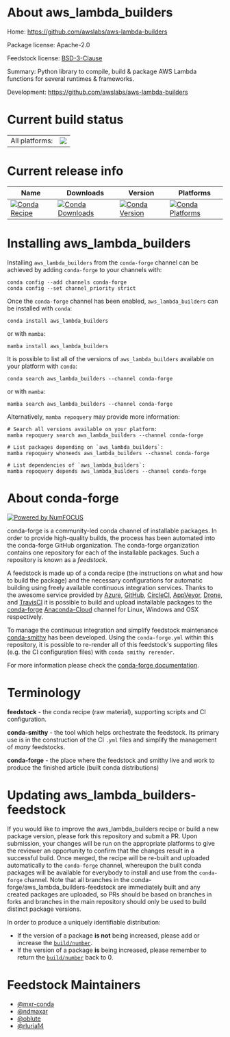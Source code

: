 About aws_lambda_builders
=========================

Home: https://github.com/awslabs/aws-lambda-builders

Package license: Apache-2.0

Feedstock license: [BSD-3-Clause](https://github.com/conda-forge/aws_lambda_builders-feedstock/blob/main/LICENSE.txt)

Summary: Python library to compile, build & package AWS Lambda functions for several runtimes & frameworks.

Development: https://github.com/awslabs/aws-lambda-builders

Current build status
====================


<table><tr><td>All platforms:</td>
    <td>
      <a href="https://dev.azure.com/conda-forge/feedstock-builds/_build/latest?definitionId=9740&branchName=main">
        <img src="https://dev.azure.com/conda-forge/feedstock-builds/_apis/build/status/aws_lambda_builders-feedstock?branchName=main">
      </a>
    </td>
  </tr>
</table>

Current release info
====================

| Name | Downloads | Version | Platforms |
| --- | --- | --- | --- |
| [![Conda Recipe](https://img.shields.io/badge/recipe-aws_lambda_builders-green.svg)](https://anaconda.org/conda-forge/aws_lambda_builders) | [![Conda Downloads](https://img.shields.io/conda/dn/conda-forge/aws_lambda_builders.svg)](https://anaconda.org/conda-forge/aws_lambda_builders) | [![Conda Version](https://img.shields.io/conda/vn/conda-forge/aws_lambda_builders.svg)](https://anaconda.org/conda-forge/aws_lambda_builders) | [![Conda Platforms](https://img.shields.io/conda/pn/conda-forge/aws_lambda_builders.svg)](https://anaconda.org/conda-forge/aws_lambda_builders) |

Installing aws_lambda_builders
==============================

Installing `aws_lambda_builders` from the `conda-forge` channel can be achieved by adding `conda-forge` to your channels with:

```
conda config --add channels conda-forge
conda config --set channel_priority strict
```

Once the `conda-forge` channel has been enabled, `aws_lambda_builders` can be installed with `conda`:

```
conda install aws_lambda_builders
```

or with `mamba`:

```
mamba install aws_lambda_builders
```

It is possible to list all of the versions of `aws_lambda_builders` available on your platform with `conda`:

```
conda search aws_lambda_builders --channel conda-forge
```

or with `mamba`:

```
mamba search aws_lambda_builders --channel conda-forge
```

Alternatively, `mamba repoquery` may provide more information:

```
# Search all versions available on your platform:
mamba repoquery search aws_lambda_builders --channel conda-forge

# List packages depending on `aws_lambda_builders`:
mamba repoquery whoneeds aws_lambda_builders --channel conda-forge

# List dependencies of `aws_lambda_builders`:
mamba repoquery depends aws_lambda_builders --channel conda-forge
```


About conda-forge
=================

[![Powered by
NumFOCUS](https://img.shields.io/badge/powered%20by-NumFOCUS-orange.svg?style=flat&colorA=E1523D&colorB=007D8A)](https://numfocus.org)

conda-forge is a community-led conda channel of installable packages.
In order to provide high-quality builds, the process has been automated into the
conda-forge GitHub organization. The conda-forge organization contains one repository
for each of the installable packages. Such a repository is known as a *feedstock*.

A feedstock is made up of a conda recipe (the instructions on what and how to build
the package) and the necessary configurations for automatic building using freely
available continuous integration services. Thanks to the awesome service provided by
[Azure](https://azure.microsoft.com/en-us/services/devops/), [GitHub](https://github.com/),
[CircleCI](https://circleci.com/), [AppVeyor](https://www.appveyor.com/),
[Drone](https://cloud.drone.io/welcome), and [TravisCI](https://travis-ci.com/)
it is possible to build and upload installable packages to the
[conda-forge](https://anaconda.org/conda-forge) [Anaconda-Cloud](https://anaconda.org/)
channel for Linux, Windows and OSX respectively.

To manage the continuous integration and simplify feedstock maintenance
[conda-smithy](https://github.com/conda-forge/conda-smithy) has been developed.
Using the ``conda-forge.yml`` within this repository, it is possible to re-render all of
this feedstock's supporting files (e.g. the CI configuration files) with ``conda smithy rerender``.

For more information please check the [conda-forge documentation](https://conda-forge.org/docs/).

Terminology
===========

**feedstock** - the conda recipe (raw material), supporting scripts and CI configuration.

**conda-smithy** - the tool which helps orchestrate the feedstock.
                   Its primary use is in the construction of the CI ``.yml`` files
                   and simplify the management of *many* feedstocks.

**conda-forge** - the place where the feedstock and smithy live and work to
                  produce the finished article (built conda distributions)


Updating aws_lambda_builders-feedstock
======================================

If you would like to improve the aws_lambda_builders recipe or build a new
package version, please fork this repository and submit a PR. Upon submission,
your changes will be run on the appropriate platforms to give the reviewer an
opportunity to confirm that the changes result in a successful build. Once
merged, the recipe will be re-built and uploaded automatically to the
`conda-forge` channel, whereupon the built conda packages will be available for
everybody to install and use from the `conda-forge` channel.
Note that all branches in the conda-forge/aws_lambda_builders-feedstock are
immediately built and any created packages are uploaded, so PRs should be based
on branches in forks and branches in the main repository should only be used to
build distinct package versions.

In order to produce a uniquely identifiable distribution:
 * If the version of a package **is not** being increased, please add or increase
   the [``build/number``](https://docs.conda.io/projects/conda-build/en/latest/resources/define-metadata.html#build-number-and-string).
 * If the version of a package **is** being increased, please remember to return
   the [``build/number``](https://docs.conda.io/projects/conda-build/en/latest/resources/define-metadata.html#build-number-and-string)
   back to 0.

Feedstock Maintainers
=====================

* [@mxr-conda](https://github.com/mxr-conda/)
* [@ndmaxar](https://github.com/ndmaxar/)
* [@oblute](https://github.com/oblute/)
* [@rluria14](https://github.com/rluria14/)

